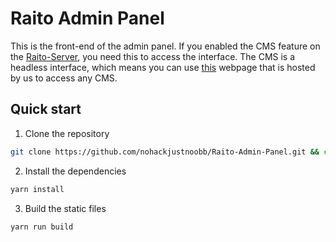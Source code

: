 # Raito Admin Panel

This is the front-end of the admin panel. If you enabled the CMS feature on the [Raito-Server](https://github.com/nohackjustnoobb/Raito-Server.git), you need this to access the interface. The CMS is a headless interface, which means you can use [this](https://admin.raitomanga.app/) webpage that is hosted by us to access any CMS.

## Quick start

1. Clone the repository

```bash
git clone https://github.com/nohackjustnoobb/Raito-Admin-Panel.git && cd Raito-Admin-Panel
```

2. Install the dependencies

```bash
yarn install
```

3. Build the static files

```bash
yarn run build
```
